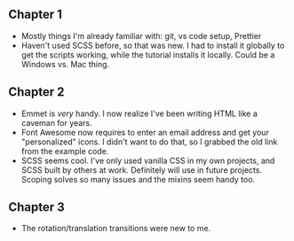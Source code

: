## Chapter 1

- Mostly things I'm already familiar with: git, vs code setup, Prettier
- Haven't used SCSS before, so that was new. I had to install it globally to get the scripts working, while the tutorial installs it locally. Could be a Windows vs. Mac thing.

## Chapter 2

- Emmet is _very_ handy. I now realize I've been writing HTML like a caveman for years.
- Font Awesome now requires to enter an email address and get your "personalized" icons. I didn't want to do that, so I grabbed the old link from the example code.
- SCSS seems cool. I've only used vanilla CSS in my own projects, and SCSS built by others at work. Definitely will use in future projects. Scoping solves so many issues and the mixins seem handy too.

## Chapter 3

- The rotation/translation transitions were new to me.
